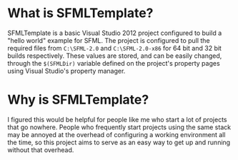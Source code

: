 What is SFMLTemplate?
====

SFMLTemplate is a basic Visual Studio 2012 project configured to build a "hello world" example for SFML.  The project
is configured to pull the required files from `C:\SFML-2.0` and `C:\SFML-2.0-x86` for 64 bit and 32 bit builds
respectively.  These values are stored, and can be easily changed, through the `$(SFMLDir)` variable defined on the
project's property pages using Visual Studio's property manager.


Why is SFMLTemplate?
====

I figured this would be helpful for people like me who start a lot of projects that go nowhere.  People who frequently
start projects using the same stack may be annoyed at the overhead of configuring a working environment all the time,
so this project aims to serve as an easy way to get up and running without that overhead.
